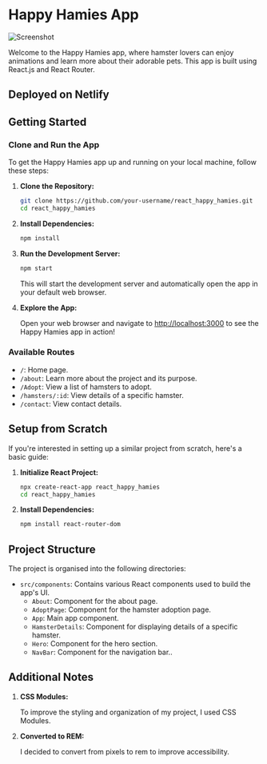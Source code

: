 # Happy Hamies App

![Screenshot](https://imgur.com/a/XhKEdwd.png)


Welcome to the Happy Hamies app, where hamster lovers can enjoy animations and learn more about their adorable pets. This app is built using React.js and React Router.

## Deployed on Netlify



## Getting Started

### Clone and Run the App

To get the Happy Hamies app up and running on your local machine, follow these steps:

1. **Clone the Repository:**

    ```bash
    git clone https://github.com/your-username/react_happy_hamies.git
    cd react_happy_hamies
    ```

2. **Install Dependencies:**

    ```bash
    npm install
    ```

3. **Run the Development Server:**

    ```bash
    npm start
    ```

    This will start the development server and automatically open the app in your default web browser.

4. **Explore the App:**

    Open your web browser and navigate to [http://localhost:3000](http://localhost:3000) to see the Happy Hamies app in action!

### Available Routes

- `/`: Home page.
- `/about`: Learn more about the project and its purpose.
- `/Adopt`: View a list of hamsters to adopt.
- `/hamsters/:id`: View details of a specific hamster.
- `/contact`: View contact details.

  

## Setup from Scratch

If you're interested in setting up a similar project from scratch, here's a basic guide:


1. **Initialize React Project:**

    ```bash
    npx create-react-app react_happy_hamies
    cd react_happy_hamies
    ```

2. **Install Dependencies:**

    ```bash
    npm install react-router-dom
    ```


## Project Structure

The project is organised into the following directories:

- `src/components`: Contains various React components used to build the app's UI.
    - `About`: Component for the about page.
    - `AdoptPage`: Component for the hamster adoption page.
    - `App`: Main app component.
    - `HamsterDetails`: Component for displaying details of a specific hamster.
    - `Hero`: Component for the hero section.
    - `NavBar`: Component for the navigation bar..


## Additional Notes

1. **CSS Modules:**

    To improve the styling and organization of my project, I used CSS Modules. 

2. **Converted to REM:**
   
    I decided to convert from pixels to rem to improve accessibility.


